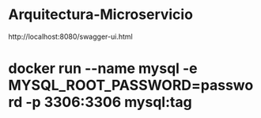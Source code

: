 # Arquitectura-Microservicio

http://localhost:8080/swagger-ui.html

# docker run --name mysql -e MYSQL_ROOT_PASSWORD=password -p 3306:3306 mysql:tag


